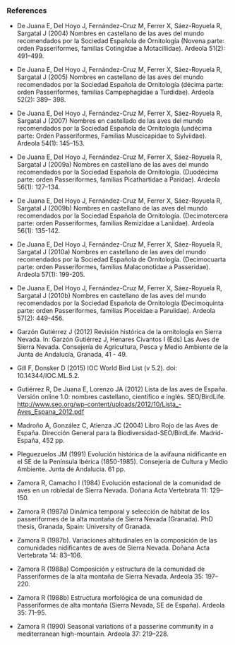 ### References 

 * De Juana E, Del Hoyo J, Fernández-Cruz M, Ferrer X, Sáez-Royuela R, Sargatal J (2004) Nombres en castellano de las aves del mundo recomendados por la Sociedad Española de Ornitología (Novena parte: orden Passeriformes, familias Cotingidae a Motacillidae). Ardeola 51(2): 491–499.

 * De Juana E, Del Hoyo J, Fernández-Cruz M, Ferrer X, Sáez-Royuela R, Sargatal J (2005) Nombres en castellano de las aves del mundo recomendados por la Sociedad Española de Ornitología (décima parte: orden Passeriformes, familias Campephagidae a Turdidae). Ardeola 52(2): 389– 398.

 * De Juana E, Del Hoyo J, Fernández-Cruz M, Ferrer X, Sáez-Royuela R, Sargatal J (2007) Nombres en castellado de las  aves del mundo recomendados por la Sociedad Española de Ornitología (undécima parte: Orden Passeriformes, Familias Muscicapidae to Sylviidae). Ardeola 54(1): 145–153.

 * De Juana E, Del Hoyo J, Fernández-Cruz M, Ferrer X, Sáez-Royuela R, Sargatal J (2009a) Nombres en castelllano de las aves del mundo recomendados por la Sociedad Española de Ornitología. (Duodécima parte: orden Passeriformes, familias Picathartidae a Paridae). Ardeola 56(1): 127–134.

 * De Juana E, Del Hoyo J, Fernández-Cruz M, Ferrer X, Sáez-Royuela R, Sargatal J (2009b) Nombres en castellano de las aves del mundo recomendados por la Sociedad Española de Ornitología. (Decimotercera parte: orden Passeriformes, familias Remizidae a Laniidae). Ardeola 56(1): 135-142. 

 * De Juana E, Del Hoyo J, Fernández-Cruz M, Ferrer X, Sáez-Royuela R, Sargatal J (2010a) Nombres en castellano de las aves del mundo recomendados por la Sociedad Española de Ornitología. (Decimocuarta parte: orden Passeriformes, familias Malaconotidae a Passeridae). Ardeola 57(1): 199-205.

 * De Juana E, Del Hoyo J, Fernández-Cruz M, Ferrer X, Sáez-Royuela R, Sargatal J (2010b) Nombres en castellano de las aves del mundo recomendados por la Sociedad Española de Ornitología (Decimoquinta parte: orden Passeriformes, familias Ploceidae a Parulidae). Ardeola 57(2): 449-456.
 
 * Garzón Gutiérrez J (2012) Revisión histórica de la ornitología en Sierra Nevada. In: Garzón Gutiérrez J, Henares Civantos I (Eds) Las Aves de Sierra Nevada. Consejería de Agricultura, Pesca y Medio Ambiente de
la Junta de Andalucía, Granada, 41 - 49.
 
 * Gill F, Donsker D (2015) IOC World Bird List (v 5.2). doi: 10.14344/IOC.ML.5.2.
 
 * Gutiérrez R, De Juana E, Lorenzo JA (2012) Lista de las aves de España. Versión online 1.0: nombres castellano, científico e inglés. SEO/BirdLife. http://www.seo.org/wp-content/uploads/2012/10/Lista_-Aves_Espana_2012.pdf
 
 * Madroño A, González C, Atienza JC (2004) Libro Rojo de las Aves de España. Dirección General para la Biodiversidad-SEO/BirdLife. Madrid-España, 452 pp. 
 
 * Pleguezuelos JM (1991) Evolución histórica de la avifauna nidificante en el SE de la Península Ibérica (1850-1985). Consejería de Cultura y Medio Ambiente. Junta de Andalucia. 61 pp. 
 
 * Zamora R, Camacho I (1984) Evolución estacional de la comunidad de aves en un robledal de Sierra Nevada. Doñana Acta Vertebrata 11: 129–150.
 
 * Zamora R (1987a) Dinámica temporal y selección de hábitat de los passeriformes de la alta montaña de Sierra Nevada (Granada). PhD thesis, Granada, Spain: University of Granada. 
 
 * Zamora R (1987b). Variaciones altitudinales en la composición de las comunidades nidificantes de aves de Sierra Nevada. Doñana Acta Vertebrata 14: 83–106.
 
 * Zamora R (1988a) Composición y estructura de la comunidad de Passeriformes de la alta montaña de Sierra Nevada. Ardeola 35: 197–220.
 
 * Zamora R (1988b) Estructura morfológica de una comunidad de Passeriformes de alta montaña (Sierra Nevada, SE de España). Ardeola 35: 71–95.
 
 * Zamora R (1990) Seasonal variations of a passerine community in a mediterranean high-mountain. Ardeola 37: 219–228.
 